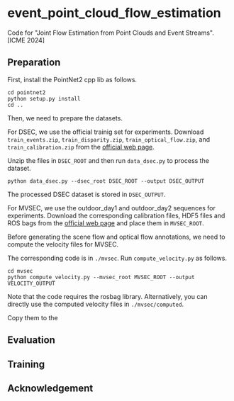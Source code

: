 # event_point_cloud_flow_estimation
Code for "Joint Flow Estimation from Point Clouds and Event Streams". [ICME 2024]

## Preparation
First, install the PointNet2 cpp lib as follows.
```
cd pointnet2
python setup.py install
cd ..
```
Then, we need to prepare the datasets.

For DSEC, we use the official trainig set for experiments. Download `train_events.zip`, `train_disparity.zip`, `train_optical_flow.zip`, and `train_calibration.zip` from the [official web page](https://dsec.ifi.uzh.ch/dsec-datasets/download/).

Unzip the files in `DSEC_ROOT` and then run `data_dsec.py` to process the dataset.
```
python data_dsec.py --dsec_root DSEC_ROOT --output DSEC_OUTPUT
```
The processed DSEC dataset is stored in `DSEC_OUTPUT`.

For MVSEC, we use the outdoor_day1 and outdoor_day2 sequences for experiments. Download the corresponding calibration files, HDF5 files and ROS bags from the [official web page](https://daniilidis-group.github.io/mvsec/download/) and place them in `MVSEC_ROOT`.

Before generating the scene flow and optical flow annotations, we need to compute the velocity files for MVSEC.

The corresponding code is in `./mvsec`. Run `compute_velocity.py` as follows.
```
cd mvsec
python compute_velocity.py --mvsec_root MVSEC_ROOT --output VELOCITY_OUTPUT
```
Note that the code requires the rosbag library. Alternatively, you can directly use the computed velocity files in `./mvsec/computed`.

Copy them to the 
## Evaluation
## Training
## Acknowledgement
